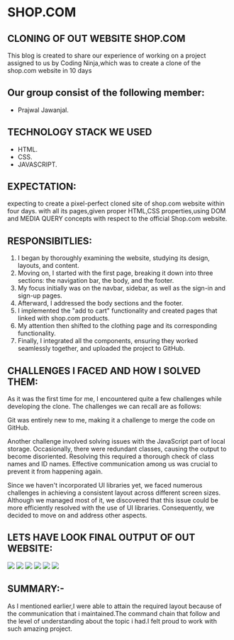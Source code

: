 # SHOP.COM



## CLONING OF OUT WEBSITE SHOP.COM

This blog is created to share our experience of working on a project assigned to us by Coding Ninja,which was to create a clone of the shop.com website in 10 days

## Our group consist of the following member:


- Prajwal Jawanjal.
 

## TECHNOLOGY STACK WE USED

* HTML.
* CSS.
* JAVASCRIPT.

## EXPECTATION:

expecting to create a pixel-perfect cloned site of shop.com website within four days. with all its pages,given proper HTML,CSS properties,using DOM and MEDIA QUERY concepts with respect to the official Shop.com website.

##  RESPONSIBITLIES:

1. I began by thoroughly examining the website, studying its design, layouts, and content.
2. Moving on, I started with the first page, breaking it down into three sections: the navigation bar, the body, and the footer.
3. My focus initially was on the navbar, sidebar, as well as the sign-in and sign-up pages.
4. Afterward, I addressed the body sections and the footer.
5. I implemented the "add to cart" functionality and created pages that linked with shop.com products.
6. My attention then shifted to the clothing page and its corresponding functionality.
7. Finally, I integrated all the components, ensuring they worked seamlessly together, and uploaded the project to GitHub.

## CHALLENGES I FACED AND HOW I SOLVED THEM:

As it was the first time for me, I encountered quite a few challenges while developing the clone. The challenges we can recall are as follows:

Git was entirely new to me, making it a challenge to merge the code on GitHub.

Another challenge involved solving issues with the JavaScript part of local storage. Occasionally, there were redundant classes, causing the output to become disoriented. Resolving this required a thorough check of class names and ID names. Effective communication among us was crucial to prevent it from happening again.

Since we haven't incorporated UI libraries yet, we faced numerous challenges in achieving a consistent layout across different screen sizes. Although we managed most of it, we discovered that this issue could be more efficiently resolved with the use of UI libraries. Consequently, we decided to move on and address other aspects.



## LETS HAVE LOOK FINAL OUTPUT OF OUT WEBSITE:

<img src="https://miro.medium.com/max/875/1*G5RRCYI_OrsYVUFdDvx7UQ.png"/>
<img src="https://miro.medium.com/max/875/1*worE7OExB5n303C7pXblyg.png"/>
<img src="https://miro.medium.com/max/875/1*Q3R9N3TOE1cN8UvFXSJGqA.png"/>
<img src="https://miro.medium.com/max/875/1*yYN7QigYoK4TB2mv8xwAxA.png"/>
<img src="https://miro.medium.com/max/875/1*4Apj6pLuqASl9Q2nvmNLVQ.png"/>
<img src="https://miro.medium.com/max/875/1*TnWH_Sz7WrXvspqHGQSGHA.png"/>

## SUMMARY:-

As I mentioned earlier,I were able to attain the required layout because of the communication that i maintained.The command chain that  follow and the level of understanding about the topic i had.I felt proud to work with such amazing project.
